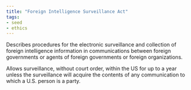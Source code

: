 ```yaml
---
title: "Foreign Intelligence Surveillance Act"
tags:
- seed
- ethics
---
```


Describes procedures for the electronic surveillance and collection of foreign intelligence information in communications between foreign governments or agents of foreign governments or foreign organizations.

Allows surveillance, without court order, within the US for up to a year unless the surveillance will acquire the contents of any communication to which a U.S. person is a party.